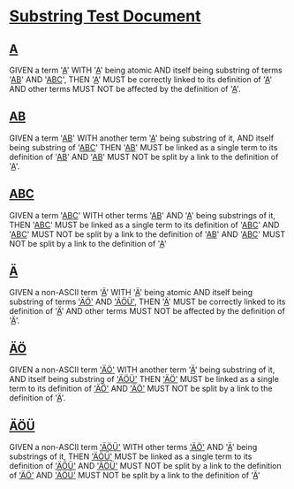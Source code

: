 # [Substring Test Document](#substring-test-document)

## [A](#a)

GIVEN a term '[A][1]' WITH '[A][1]' being atomic
 AND itself being substring of terms '[AB][2]' AND '[ABC][3]',
THEN '[A][1]' MUST be correctly linked to its definition of '[A][1]'
 AND other terms MUST NOT be affected by the definition of '[A][1]'.

## [AB](#ab)

GIVEN a term '[AB][2]' WITH another term '[A][1]' being substring of it,
 AND itself being substring of '[ABC][3]'
THEN '[AB][2]' MUST be linked as a single term to its definition of '[AB][2]'
 AND '[AB][2]' MUST NOT be split by a link to the definition of '[A][1]'.

## [ABC](#abc)

GIVEN a term '[ABC][3]' WITH other terms '[AB][2]' AND '[A][1]' being substrings of it,
THEN '[ABC][3]' MUST be linked as a single term to its definition of '[ABC][3]'
 AND '[ABC][3]' MUST NOT be split by a link to the definition of '[AB][2]'
 AND '[ABC][3]' MUST NOT be split by a link to the definition of '[A][1]'

## [Ä](#ä)

GIVEN a non-ASCII term '[Ä][4]' WITH '[Ä][4]' being atomic
 AND itself being substring of terms ['ÄÖ'][5] AND ['ÄÖÜ'][6],
THEN '[Ä][4]' MUST be correctly linked to its definition of '[Ä][4]'
 AND other terms MUST NOT be affected by the definition of '[Ä][4]'.

## [ÄÖ](#äö)

GIVEN a non-ASCII term ['ÄÖ'][5] WITH another term '[Ä][4]' being substring of it,
 AND itself being substring of ['ÄÖÜ'][6]
THEN ['ÄÖ'][5] MUST be linked as a single term to its definition of ['ÄÖ'][5]
 AND ['ÄÖ'][5] MUST NOT be split by a link to the definition of '[Ä][4]'.

## [ÄÖÜ](#äöü)

GIVEN a non-ASCII term ['ÄÖÜ'][6] WITH other terms ['ÄÖ'][5] AND '[Ä][4]' being substrings of it,
THEN ['ÄÖÜ'][6] MUST be linked as a single term to its definition of ['ÄÖÜ'][6]
 AND ['ÄÖÜ'][6] MUST NOT be split by a link to the definition of ['ÄÖ'][5]
 AND ['ÄÖÜ'][6] MUST NOT be split by a link to the definition of '[Ä][4]'

[1]: ./glossary.md#a "GIVEN an atomic term 'A' WITH term 'A' being a substring of 'AB' and 'ABC'"

[2]: ./glossary.md#ab "GIVEN a term 'AB' WITH term A being a substring of it and itself being substring of 'ABC'"

[3]: ./glossary.md#abc "GIVEN a term 'ABC' WITH terms 'AB' and A being substrings of it"

[4]: ./glossary.md#ä "GIVEN an atomic non-ASCII term 'Ä' WITH term 'Ä' being a substring of 'ÄÖ' and 'ÄÖÜ'"

[5]: ./glossary.md#äö "GIVEN a term 'ÄÖ' WITH term 'Ä' being a substring of it and itself being substring of 'ÄÖÜ'"

[6]: ./glossary.md#äöü "GIVEN a term 'ÄÖÜ' WITH terms 'ÄÖ' and 'Ä' being substrings of it"
